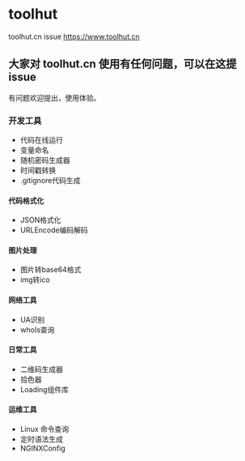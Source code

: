 # toolhut
toolhut.cn issue
https://www.toolhut.cn

## 大家对 toolhut.cn 使用有任何问题，可以在这提 issue
有问题欢迎提出，使用体验。

### 开发工具
* 代码在线运行
* 变量命名
* 随机密码生成器
* 时间戳转换
* .gitignore代码生成
#### 代码格式化
* JSON格式化
* URLEncode编码解码
#### 图片处理
* 图片转base64格式
* img转ico
#### 网络工具
* UA识别
* whoIs查询
#### 日常工具
* 二维码生成器
* 拾色器
* Loading组件库
#### 运维工具
* Linux 命令查询
* 定时语法生成
* NGINXConfig

